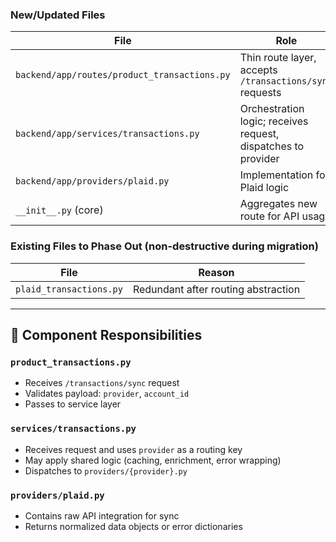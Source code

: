 ### New/Updated Files

| File                                         | Role                                                          |
| -------------------------------------------- | ------------------------------------------------------------- |
| `backend/app/routes/product_transactions.py` | Thin route layer, accepts `/transactions/sync` requests       |
| `backend/app/services/transactions.py`       | Orchestration logic; receives request, dispatches to provider |
| `backend/app/providers/plaid.py`             | Implementation for Plaid logic                                |
| `__init__.py` (core)                         | Aggregates new route for API usage                            |

### Existing Files to Phase Out (non-destructive during migration)

| File                     | Reason                                                |
| ------------------------ | ----------------------------------------------------- |
| `plaid_transactions.py`  | Redundant after routing abstraction                   |

---

## 🧩 Component Responsibilities

### `product_transactions.py`

- Receives `/transactions/sync` request
- Validates payload: `provider`, `account_id`
- Passes to service layer

### `services/transactions.py`

- Receives request and uses `provider` as a routing key
- May apply shared logic (caching, enrichment, error wrapping)
- Dispatches to `providers/{provider}.py`

### `providers/plaid.py`

- Contains raw API integration for sync
- Returns normalized data objects or error dictionaries
